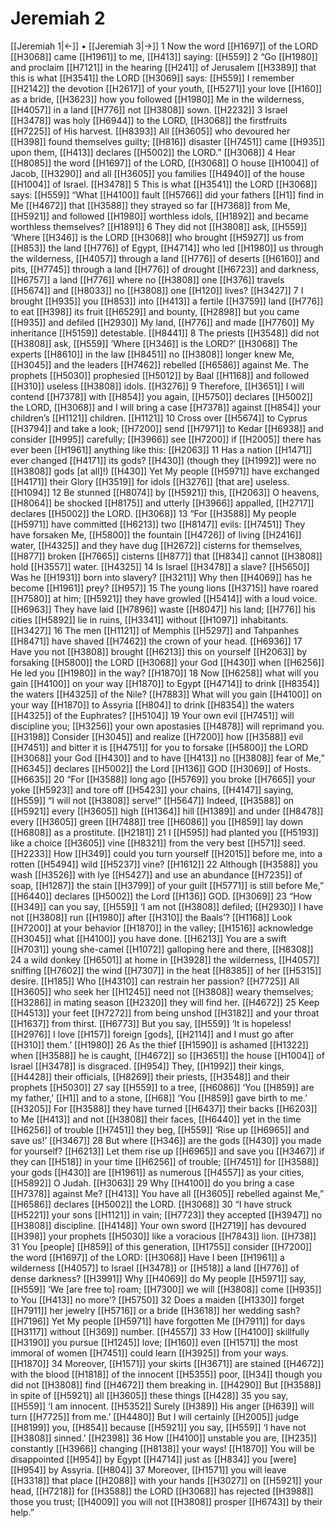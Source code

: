 # Jeremiah 2
[[Jeremiah 1|←]] • [[Jeremiah 3|→]]
1 Now the word [[H1697]] of the LORD [[H3068]] came [[H1961]] to me, [[H413]] saying: [[H559]] 
2 “Go [[H1980]] and proclaim [[H7121]] in the hearing [[H241]] of Jerusalem [[H3389]] that this is what [[H3541]] the LORD [[H3069]] says: [[H559]] I remember [[H2142]] the devotion [[H2617]] of your youth, [[H5271]] your love [[H160]] as a bride, [[H3623]] how you followed [[H1980]] Me in the wilderness, [[H4057]] in a land [[H776]] not [[H3808]] sown. [[H2232]] 
3 Israel [[H3478]] was holy [[H6944]] to the LORD, [[H3068]] the firstfruits [[H7225]] of His harvest. [[H8393]] All [[H3605]] who devoured her [[H398]] found themselves guilty; [[H816]] disaster [[H7451]] came [[H935]] upon them, [[H413]] declares [[H5002]] the LORD.” [[H3068]] 
4 Hear [[H8085]] the word [[H1697]] of the LORD, [[H3068]] O house [[H1004]] of Jacob, [[H3290]] and all [[H3605]] you families [[H4940]] of the house [[H1004]] of Israel. [[H3478]] 
5 This is what [[H3541]] the LORD [[H3068]] says: [[H559]] “What [[H4100]] fault [[H5766]] did your fathers [[H1]] find in Me [[H4672]] that [[H3588]] they strayed so far [[H7368]] from Me, [[H5921]] and followed [[H1980]] worthless idols, [[H1892]] and became worthless themselves? [[H1891]] 
6 They did not [[H3808]] ask, [[H559]] ‘Where [[H346]] is the LORD [[H3068]] who brought [[H5927]] us from [[H853]] the land [[H776]] of Egypt, [[H4714]] who led [[H1980]] us through the wilderness, [[H4057]] through a land [[H776]] of deserts [[H6160]] and pits, [[H7745]] through a land [[H776]] of drought [[H6723]] and darkness, [[H6757]] a land [[H776]] where no [[H3808]] one [[H376]] travels [[H5674]] and [[H8033]] no [[H3808]] one [[H120]] lives? [[H3427]] 
7 I brought [[H935]] you [[H853]] into [[H413]] a fertile [[H3759]] land [[H776]] to eat [[H398]] its fruit [[H6529]] and bounty, [[H2898]] but you came [[H935]] and defiled [[H2930]] My land, [[H776]] and made [[H7760]] My inheritance [[H5159]] detestable. [[H8441]] 
8 The priests [[H3548]] did not [[H3808]] ask, [[H559]] ‘Where [[H346]] is the LORD?’ [[H3068]] The experts [[H8610]] in the law [[H8451]] no [[H3808]] longer knew Me, [[H3045]] and the leaders [[H7462]] rebelled [[H6586]] against Me.  The prophets [[H5030]] prophesied [[H5012]] by Baal [[H1168]] and followed [[H310]] useless [[H3808]] idols. [[H3276]] 
9 Therefore, [[H3651]] I will contend [[H7378]] with [[H854]] you again, [[H5750]] declares [[H5002]] the LORD, [[H3068]] and I will bring a case [[H7378]] against [[H854]] your children’s [[H1121]] children. [[H1121]] 
10 Cross over [[H5674]] to Cyprus [[H3794]] and take a look; [[H7200]] send [[H7971]] to Kedar [[H6938]] and consider [[H995]] carefully; [[H3966]] see [[H7200]] if [[H2005]] there has ever been [[H1961]] anything like this: [[H2063]] 
11 Has a nation [[H1471]] ever changed [[H4171]] its gods? [[H430]] (though they [[H1992]] were no [[H3808]] gods [at all]!) [[H430]] Yet My people [[H5971]] have exchanged [[H4171]] their Glory [[H3519]] for idols [[H3276]] [that are] useless. [[H1094]] 
12 Be stunned [[H8074]] by [[H5921]] this, [[H2063]] O heavens, [[H8064]] be shocked [[H8175]] and utterly [[H3966]] appalled, [[H2717]] declares [[H5002]] the LORD. [[H3068]] 
13 “For [[H3588]] My people [[H5971]] have committed [[H6213]] two [[H8147]] evils: [[H7451]] They have forsaken Me, [[H5800]] the fountain [[H4726]] of living [[H2416]] water, [[H4325]] and they have dug [[H2672]] cisterns for themselves, [[H877]] broken [[H7665]] cisterns [[H877]] that [[H834]] cannot [[H3808]] hold [[H3557]] water. [[H4325]] 
14 Is Israel [[H3478]] a slave? [[H5650]] Was he [[H1931]] born into slavery? [[H3211]] Why then [[H4069]] has he become [[H1961]] prey? [[H957]] 
15 The young lions [[H3715]] have roared [[H7580]] at him; [[H5921]] they have growled [[H5414]] with a loud voice. [[H6963]] They have laid [[H7896]] waste [[H8047]] his land; [[H776]] his cities [[H5892]] lie in ruins, [[H3341]] without [[H1097]] inhabitants. [[H3427]] 
16 The men [[H1121]] of Memphis [[H5297]] and Tahpanhes [[H8471]] have shaved [[H7462]] the crown of your head. [[H6936]] 
17 Have you not [[H3808]] brought [[H6213]] this on yourself [[H2063]] by forsaking [[H5800]] the LORD [[H3068]] your God [[H430]] when [[H6256]] He led you [[H1980]] in the way? [[H1870]] 
18 Now [[H6258]] what will you gain [[H4100]] on your way [[H1870]] to Egypt [[H4714]] to drink [[H8354]] the waters [[H4325]] of the Nile? [[H7883]] What will you gain [[H4100]] on your way [[H1870]] to Assyria [[H804]] to drink [[H8354]] the waters [[H4325]] of the Euphrates? [[H5104]] 
19 Your own evil [[H7451]] will discipline you; [[H3256]] your own apostasies [[H4878]] will reprimand you. [[H3198]] Consider [[H3045]] and realize [[H7200]] how [[H3588]] evil [[H7451]] and bitter it is [[H4751]] for you to forsake [[H5800]] the LORD [[H3068]] your God [[H430]] and to have [[H413]] no [[H3808]] fear of Me,” [[H6345]] declares [[H5002]] the Lord [[H136]] GOD [[H3069]] of Hosts. [[H6635]] 
20 “For [[H3588]] long ago [[H5769]] you broke [[H7665]] your yoke [[H5923]] and tore off [[H5423]] your chains, [[H4147]] saying, [[H559]] “I will not [[H3808]] serve!” [[H5647]] Indeed, [[H3588]] on [[H5921]] every [[H3605]] high [[H1364]] hill [[H1389]] and under [[H8478]] every [[H3605]] green [[H7488]] tree [[H6086]] you [[H859]] lay down [[H6808]] as a prostitute. [[H2181]] 
21 I [[H595]] had planted you [[H5193]] like a choice [[H3605]] vine [[H8321]] from the very best [[H571]] seed. [[H2233]] How [[H349]] could you turn yourself [[H2015]] before me,  into a rotten [[H5494]] wild [[H5237]] vine? [[H1612]] 
22 Although [[H3588]] you wash [[H3526]] with lye [[H5427]] and use an abundance [[H7235]] of soap, [[H1287]] the stain [[H3799]] of your guilt [[H5771]] is still before Me,” [[H6440]] declares [[H5002]] the Lord [[H136]] GOD. [[H3069]] 
23 “How [[H349]] can you say, [[H559]] ‘I am not [[H3808]] defiled; [[H2930]] I have not [[H3808]] run [[H1980]] after [[H310]] the Baals’? [[H1168]] Look [[H7200]] at your behavior [[H1870]] in the valley; [[H1516]] acknowledge [[H3045]] what [[H4100]] you have done. [[H6213]] You are a swift [[H7031]] young she-camel [[H1072]] galloping here and there, [[H8308]] 
24 a wild donkey [[H6501]] at home in [[H3928]] the wilderness, [[H4057]] sniffing [[H7602]] the wind [[H7307]] in the heat [[H8385]] of her [[H5315]] desire. [[H185]] Who [[H4310]] can restrain her passion? [[H7725]] All [[H3605]] who seek her [[H1245]] need not [[H3808]] weary themselves; [[H3286]] in mating season [[H2320]] they will find her. [[H4672]] 
25 Keep [[H4513]] your feet [[H7272]] from being unshod [[H3182]] and your throat [[H1637]] from thirst. [[H6773]] But you say, [[H559]] ‘It is hopeless! [[H2976]] I love [[H157]] foreign [gods], [[H2114]] and I must go after [[H310]] them.’ [[H1980]] 
26 As the thief [[H1590]] is ashamed [[H1322]] when [[H3588]] he is caught, [[H4672]] so [[H3651]] the house [[H1004]] of Israel [[H3478]] is disgraced. [[H954]] They, [[H1992]] their kings, [[H4428]] their officials, [[H8269]] their priests, [[H3548]] and their prophets [[H5030]] 
27 say [[H559]] to a tree, [[H6086]] ‘You [[H859]] are my father,’ [[H1]] and to a stone, [[H68]] ‘You [[H859]] gave birth to me.’ [[H3205]] For [[H3588]] they have turned [[H6437]] their backs [[H6203]] to Me [[H413]] and not [[H3808]] their faces, [[H6440]] yet in the time [[H6256]] of trouble [[H7451]] they beg, [[H559]] ‘Rise up [[H6965]] and save us!’ [[H3467]] 
28 But where [[H346]] are the gods [[H430]] you made for yourself? [[H6213]] Let them rise up [[H6965]] and save you [[H3467]] if they can [[H518]] in your time [[H6256]] of trouble; [[H7451]] for [[H3588]] your gods [[H430]] are [[H1961]] as numerous [[H4557]] as your cities, [[H5892]] O Judah. [[H3063]] 
29 Why [[H4100]] do you bring a case [[H7378]] against Me? [[H413]] You have all [[H3605]] rebelled against Me,” [[H6586]] declares [[H5002]] the LORD. [[H3068]] 
30 “I have struck [[H5221]] your sons [[H1121]] in vain; [[H7723]] they accepted [[H3947]] no [[H3808]] discipline. [[H4148]] Your own sword [[H2719]] has devoured [[H398]] your prophets [[H5030]] like a voracious [[H7843]] lion. [[H738]] 
31 You [people] [[H859]] of this generation, [[H1755]] consider [[H7200]] the word [[H1697]] of the LORD: [[H3068]] Have I been [[H1961]] a wilderness [[H4057]] to Israel [[H3478]] or [[H518]] a land [[H776]] of dense darkness? [[H3991]] Why [[H4069]] do My people [[H5971]] say, [[H559]] ‘We [are free to] roam; [[H7300]] we will [[H3808]] come [[H935]] to You [[H413]] no more’? [[H5750]] 
32 Does a maiden [[H1330]] forget [[H7911]] her jewelry [[H5716]] or a bride [[H3618]] her wedding sash? [[H7196]] Yet My people [[H5971]] have forgotten Me [[H7911]] for days [[H3117]] without [[H369]] number. [[H4557]] 
33 How [[H4100]] skillfully [[H3190]] you pursue [[H1245]] love; [[H160]] even [[H1571]] the most immoral of women [[H7451]] could learn [[H3925]] from your ways. [[H1870]] 
34 Moreover, [[H1571]] your skirts [[H3671]] are stained [[H4672]] with the blood [[H1818]] of the innocent [[H5355]] poor, [[H34]] though you did not [[H3808]] find [[H4672]] them breaking in. [[H4290]] But [[H3588]] in spite of [[H5921]] all [[H3605]] these things [[H428]] 
35 you say, [[H559]] ‘I am innocent. [[H5352]] Surely [[H389]] His anger [[H639]] will turn [[H7725]] from me.’ [[H4480]] But I will certainly [[H2005]] judge [[H8199]] you, [[H854]] because [[H5921]] you say, [[H559]] ‘I have not [[H3808]] sinned.’ [[H2398]] 
36 How [[H4100]] unstable you are, [[H235]] constantly [[H3966]] changing [[H8138]] your ways! [[H1870]] You will be disappointed [[H954]] by Egypt [[H4714]] just as [[H834]] you [were] [[H954]] by Assyria. [[H804]] 
37 Moreover, [[H1571]] you will leave [[H3318]] that place [[H2088]] with your hands [[H3027]] on [[H5921]] your head, [[H7218]] for [[H3588]] the LORD [[H3068]] has rejected [[H3988]] those you trust; [[H4009]] you will not [[H3808]] prosper [[H6743]] by their help.”  
